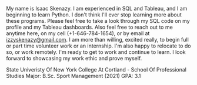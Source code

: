 My name is Isaac Skenazy. I am experienced in SQL and Tableau, and I am beginning to learn Python. I don't think I'll ever stop learning more about these programs.
Please feel free to take a look through my SQL code on my profile and my Tableau dashboards. 
Also feel free to reach out to me anytime here, on my cell (+1-646-784-1654), or by email at izzyskenazy@gmail.com.
I am more than willing, excited really, to begin full or part time volunteer work or an internship. I'm also happy to relocate to do so, or work remotely.
I'm ready to get to work and continue to learn. I look forward to showcasing my work ethic and prove myself.

State Univeristy Of New York College At Cortland - School Of Professional Studies
Major: B.Sc. Sport Management (2021)
GPA: 3.1
